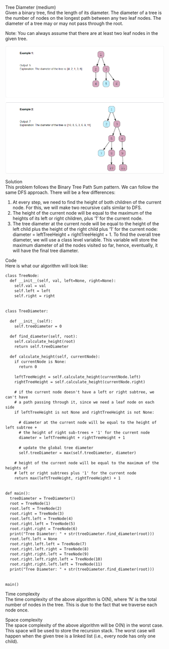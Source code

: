 Tree Diameter (medium) \
Given a binary tree, find the length of its diameter. The diameter of a tree is the number of nodes on the longest path between any two leaf nodes. The diameter of a tree may or may not pass through the root.

Note: You can always assume that there are at least two leaf nodes in the given tree.

![alt text](pics/8012.PNG?raw=true)

Solution \
This problem follows the Binary Tree Path Sum pattern. We can follow the same DFS approach. There will be a few differences:

1. At every step, we need to find the height of both children of the current node. For this, we will make two recursive calls similar to DFS.
2. The height of the current node will be equal to the maximum of the heights of its left or right children, plus ‘1’ for the current node.
3. The tree diameter at the current node will be equal to the height of the left child plus the height of the right child plus ‘1’ for the current node: diameter = leftTreeHeight + rightTreeHeight + 1. To find the overall tree diameter, we will use a class level variable. This variable will store the maximum diameter of all the nodes visited so far, hence, eventually, it will have the final tree diameter.

Code \
Here is what our algorithm will look like:
```
class TreeNode:
  def __init__(self, val, left=None, right=None):
    self.val = val
    self.left = left
    self.right = right


class TreeDiameter:

  def __init__(self):
    self.treeDiameter = 0

  def find_diameter(self, root):
    self.calculate_height(root)
    return self.treeDiameter

  def calculate_height(self, currentNode):
    if currentNode is None:
      return 0

    leftTreeHeight = self.calculate_height(currentNode.left)
    rightTreeHeight = self.calculate_height(currentNode.right)

    # if the current node doesn't have a left or right subtree, we can't have
    # a path passing through it, since we need a leaf node on each side
    if leftTreeHeight is not None and rightTreeHeight is not None:

      # diameter at the current node will be equal to the height of left subtree +
      # the height of right sub-trees + '1' for the current node
      diameter = leftTreeHeight + rightTreeHeight + 1

      # update the global tree diameter
      self.treeDiameter = max(self.treeDiameter, diameter)

    # height of the current node will be equal to the maximum of the heights of
    # left or right subtrees plus '1' for the current node
    return max(leftTreeHeight, rightTreeHeight) + 1


def main():
  treeDiameter = TreeDiameter()
  root = TreeNode(1)
  root.left = TreeNode(2)
  root.right = TreeNode(3)
  root.left.left = TreeNode(4)
  root.right.left = TreeNode(5)
  root.right.right = TreeNode(6)
  print("Tree Diameter: " + str(treeDiameter.find_diameter(root)))
  root.left.left = None
  root.right.left.left = TreeNode(7)
  root.right.left.right = TreeNode(8)
  root.right.right.left = TreeNode(9)
  root.right.left.right.left = TreeNode(10)
  root.right.right.left.left = TreeNode(11)
  print("Tree Diameter: " + str(treeDiameter.find_diameter(root)))


main()
```

Time complexity \
The time complexity of the above algorithm is O(N), where ‘N’ is the total number of nodes in the tree. This is due to the fact that we traverse each node once.

Space complexity \
The space complexity of the above algorithm will be O(N) in the worst case. This space will be used to store the recursion stack. The worst case will happen when the given tree is a linked list (i.e., every node has only one child).